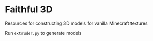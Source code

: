 # Faithful 3D

Resources for constructing 3D models for vanilla Minecraft textures

Run `extruder.py` to generate models
